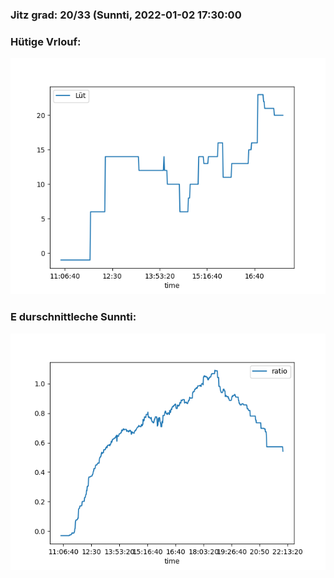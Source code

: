 ### Jitz grad: 20/33 (Sunnti, 2022-01-02 17:30:00

### Hütige Vrlouf:
![Graph](Today.png)

### E durschnittleche Sunnti:
![Graph](Sunnti.png)